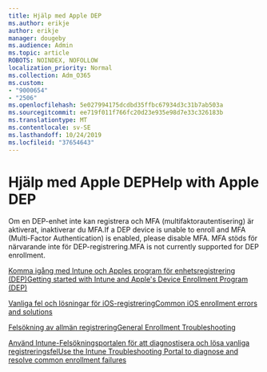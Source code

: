 ```yaml
---
title: Hjälp med Apple DEP
ms.author: erikje
author: erikje
manager: dougeby
ms.audience: Admin
ms.topic: article
ROBOTS: NOINDEX, NOFOLLOW
localization_priority: Normal
ms.collection: Adm_O365
ms.custom:
- "9000654"
- "2506"
ms.openlocfilehash: 5e027994175dcdbd35ffbc67934d3c31b7ab503a
ms.sourcegitcommit: ee719f011f766fc20d23e935e98d7e33c326183b
ms.translationtype: MT
ms.contentlocale: sv-SE
ms.lasthandoff: 10/24/2019
ms.locfileid: "37654643"
---
```

# <a name="help-with-apple-dep"></a><span data-ttu-id="77345-102">Hjälp med Apple DEP</span><span class="sxs-lookup"><span data-stu-id="77345-102">Help with Apple DEP</span></span>

<span data-ttu-id="77345-103">Om en DEP-enhet inte kan registrera och MFA (multifaktorautentisering) är aktiverat, inaktiverar du MFA.</span><span class="sxs-lookup"><span data-stu-id="77345-103">If a DEP device is unable to enroll and MFA (Multi-Factor Authentication) is enabled, please disable MFA.</span></span> <span data-ttu-id="77345-104">MFA stöds för närvarande inte för DEP-registrering.</span><span class="sxs-lookup"><span data-stu-id="77345-104">MFA is not currently supported for DEP enrollment.</span></span>

[<span data-ttu-id="77345-105">Komma igång med Intune och Apples program för enhetsregistrering (DEP)</span><span class="sxs-lookup"><span data-stu-id="77345-105">Getting started with Intune and Apple's Device Enrollment Program (DEP)</span></span>](https://docs.microsoft.com/intune/enrollment/device-enrollment-program-enroll-ios)

[<span data-ttu-id="77345-106">Vanliga fel och lösningar för iOS-registrering</span><span class="sxs-lookup"><span data-stu-id="77345-106">Common iOS enrollment errors and solutions</span></span>](https://docs.microsoft.com/intune/enrollment/troubleshoot-ios-enrollment-errors)

[<span data-ttu-id="77345-107">Felsökning av allmän registrering</span><span class="sxs-lookup"><span data-stu-id="77345-107">General Enrollment Troubleshooting</span></span>](https://docs.microsoft.com/intune/enrollment/troubleshoot-device-enrollment-in-intune)

[<span data-ttu-id="77345-108">Använd Intune-Felsökningsportalen för att diagnostisera och lösa vanliga registreringsfel</span><span class="sxs-lookup"><span data-stu-id="77345-108">Use the Intune Troubleshooting Portal to diagnose and resolve common enrollment failures</span></span>](https://docs.microsoft.com/intune/fundamentals/help-desk-operators)


